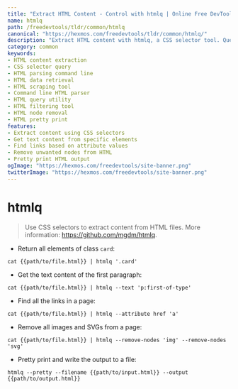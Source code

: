 ```yaml
---
title: "Extract HTML Content - Control with htmlq | Online Free DevTools by Hexmos"
name: htmlq
path: /freedevtools/tldr/common/htmlq
canonical: "https://hexmos.com/freedevtools/tldr/common/htmlq/"
description: "Extract HTML content with htmlq, a CSS selector tool. Query HTML files efficiently from the command line with this free online tool, no registration required."
category: common
keywords:
- HTML content extraction
- CSS selector query
- HTML parsing command line
- HTML data retrieval
- HTML scraping tool
- Command line HTML parser
- HTML query utility
- HTML filtering tool
- HTML node removal
- HTML pretty print
features:
- Extract content using CSS selectors
- Get text content from specific elements
- Find links based on attribute values
- Remove unwanted nodes from HTML
- Pretty print HTML output
ogImage: "https://hexmos.com/freedevtools/site-banner.png"
twitterImage: "https://hexmos.com/freedevtools/site-banner.png"
---
```


# htmlq

> Use CSS selectors to extract content from HTML files.
> More information: <https://github.com/mgdm/htmlq>.

- Return all elements of class `card`:

`cat {{path/to/file.html}} | htmlq '.card'`

- Get the text content of the first paragraph:

`cat {{path/to/file.html}} | htmlq --text 'p:first-of-type'`

- Find all the links in a page:

`cat {{path/to/file.html}} | htmlq --attribute href 'a'`

- Remove all images and SVGs from a page:

`cat {{path/to/file.html}} | htmlq --remove-nodes 'img' --remove-nodes 'svg'`

- Pretty print and write the output to a file:

`htmlq --pretty --filename {{path/to/input.html}} --output {{path/to/output.html}}`
